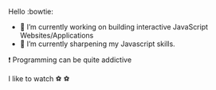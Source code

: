 Hello :bowtie:

- 🔭 I’m currently working on building interactive JavaScript Websites/Applications
- 🌱 I’m currently sharpening my Javascript skills.

:exclamation: Programming can be quite addictive


I like to watch ⚽ :soccer:

<!--
**AsanteWiebers/AsanteWiebers** is a ✨ _special_ ✨ repository because its `README.md` (this file) appears on your GitHub profile.

Here are some ideas to get you started:

- 🔭 I’m currently working on ...
- 🌱 I’m currently learning ...
- 👯 I’m looking to collaborate on ...
- 🤔 I’m looking for help with ...
- 💬 Ask me about ...
- 📫 How to reach me: ...
- 😄 Pronouns: ...
- ⚡ Fun fact: ...
-->
